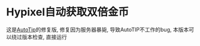 # Hypixel自动获取双倍金币

这是[AutoTip](https://autotip.pro/)的修复版, 修复因为服务器暴毙, 导致AutoTIP不工作的bug, 本版本可以绕过版本检查, 直接运行
